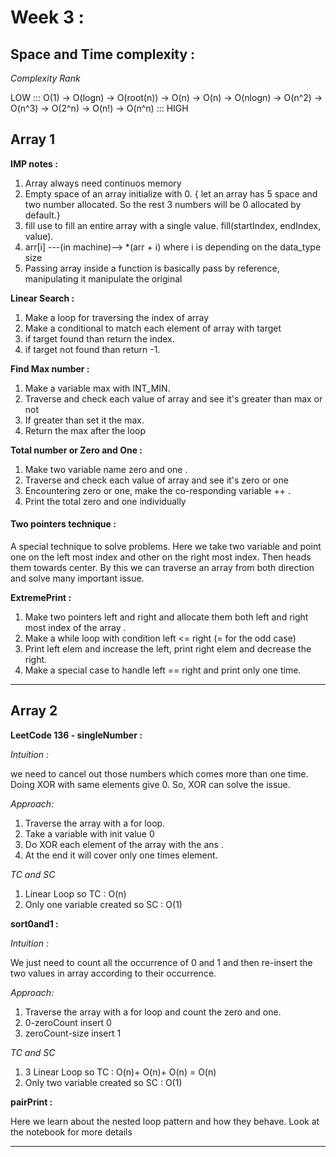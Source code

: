 # Week 3 :

## Space and Time complexity :

_Complexity Rank_

LOW ::: O(1) -> O(logn) -> O(root(n)) -> O(n) -> O(n) -> O(nlogn) -> O(n^2) -> O(n^3) -> O(2^n) -> O(n!) -> O(n^n) ::: HIGH

## Array 1

**IMP notes :**

1. Array always need continuos memory
2. Empty space of an array initialize with 0. { let an array has 5 space and two number allocated. So the rest 3 numbers will be 0 allocated by default.}
3. fill use to fill an entire array with a single value. fill(startIndex, endIndex, value).
4. arr[i] ---(in machine)--> \*(arr + i) where i is depending on the data_type size
5. Passing array inside a function is basically pass by reference, manipulating it manipulate the original

**Linear Search :**

1. Make a loop for traversing the index of array
2. Make a conditional to match each element of array with target
3. if target found than return the index.
4. if target not found than return -1.

**Find Max number :**

1. Make a variable max with INT_MIN.
2. Traverse and check each value of array and see it's greater than max or not
3. If greater than set it the max.
4. Return the max after the loop

**Total number or Zero and One :**

1. Make two variable name zero and one .
2. Traverse and check each value of array and see it's zero or one
3. Encountering zero or one, make the co-responding variable ++ .
4. Print the total zero and one individually

<h4>Two pointers technique :</h4>
A special technique to solve problems. Here we take two variable and point one on the left most index and other on the right most index. Then heads them towards center. By this we can traverse an array from both direction and solve many important issue.

**ExtremePrint :**

1. Make two pointers left and right and allocate them both left and right most index of the array .
2. Make a while loop with condition left <= right (= for the odd case)
3. Print left elem and increase the left, print right elem and decrease the right.
4. Make a special case to handle left == right and print only one time.

<hr/>

## Array 2

**LeetCode 136 - singleNumber :**

<i>Intuition :</i>

we need to cancel out those numbers which comes more than one time. Doing XOR with same elements give 0. So, XOR can solve the issue.

<i>Approach: </i>

1. Traverse the array with a for loop.
2. Take a variable with init value 0
3. Do XOR each element of the array with the ans .
4. At the end it will cover only one times element.

<i>TC and SC</i>

1. Linear Loop so TC : O(n)
2. Only one variable created so SC : O(1)

**sort0and1 :**

<i>Intuition :</i>

We just need to count all the occurrence of 0 and 1 and then re-insert the two values in array according to their occurrence.

<i>Approach: </i>

1. Traverse the array with a for loop and count the zero and one.
2. 0-zeroCount insert 0
3. zeroCount-size insert 1

<i>TC and SC</i>

1. 3 Linear Loop so TC : O(n)+ O(n)+ O(n) = O(n)
2. Only two variable created so SC : O(1)

**pairPrint :**

Here we learn about the nested loop pattern and how they behave. Look at the notebook for more details

<hr/>
